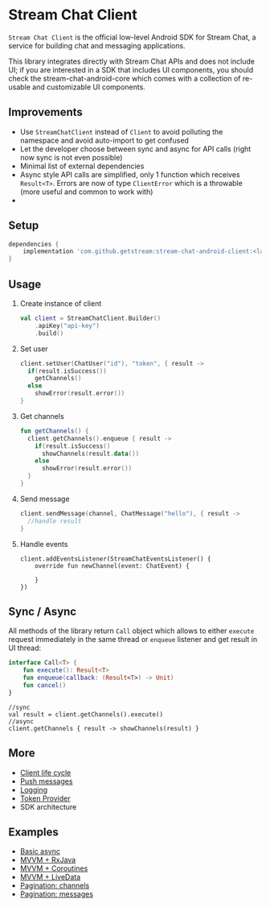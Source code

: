 # Stream Chat Client
`Stream Chat Client` is the official low-level Android SDK for Stream Chat, a service for building chat and messaging applications.

This library integrates directly with Stream Chat APIs and does not include UI; if you are interested in a SDK that includes UI components, you should check the stream-chat-android-core which comes with a collection of re-usable and customizable UI components.


## Improvements

- Use `StreamChatClient` instead of `Client` to avoid polluting the namespace and avoid auto-import to get confused
- Let the developer choose between sync and async for API calls (right now sync is not even possible)
- Minimal list of external dependencies
- Async style API calls are simplified, only 1 function which receives `Result<T>`. Errors are now of type `ClientError` which is a throwable (more useful and common to work with)
- 

## Setup
```groovy
dependencies {
    implementation 'com.github.getstream:stream-chat-android-client:<latest-version>'
}
```

## Usage
1. Create instance of client

	```kotlin
	val client = StreamChatClient.Builder()
		.apiKey("api-key")
		.build()
	```

2. Set user

	```kotlin
	client.setUser(ChatUser("id"), "token", { result ->
	  if(result.isSuccess())
	    getChannels()
	  else
	    showError(result.error())
	}
	```

3. Get channels

	```kotlin
	fun getChannels() {
	  client.getChannels().enqueue { result -> 
	    if(result.isSuccess()
	      showChannels(result.data())
	    else
	      showError(result.error())
	  }
	}
	```

4. Send message

	```kotlin
	client.sendMessage(channel, ChatMessage("hello"), { result -> 
	  //handle result
	}
	```
	
5. Handle events

	```
	client.addEventsListener(StreamChatEventsListener() {
	    override fun newChannel(event: ChatEvent) {
	        
	    }
	})
	```


## Sync / Async
All methods of the library return `Call` object which allows to either `execute` request immediately in the same thread or `enqueue` listener and get result in UI thread:

```kotlin
interface Call<T> {
    fun execute(): Result<T>
    fun enqueue(callback: (Result<T>) -> Unit)
    fun cancel()
}
```
```
//sync
val result = client.getChannels().execute()
//async
client.getChannels { result -> showChannels(result) }
```

## More

- [Client life cycle](docs/client-lifecycle.md)
- [Push messages](docs/push-messages.md)
- [Logging](docs/logging.md)
- [Token Provider](docs/token-provider.md)
- SDK architecture

## Examples

- [Basic async](docs/example-basic-async.md)
- [MVVM + RxJava](docs/example-mvvm-rxjava.md)
- [MVVM + Coroutines](docs/example-mvvm-coroutines.md)
- [MVVM + LiveData](docs/example-mvvm-livedata.md)
- [Pagination: channels](docs/example-pagination-channels.md)
- [Pagination: messages](docs/example-pagination-messages.md)
